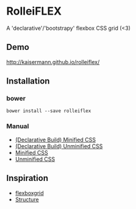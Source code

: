 # RolleiFLEX

A 'declarative'/'bootstrapy' flexbox CSS grid (<3)

## Demo
http://kaisermann.github.io/rolleiflex/

## Installation

### bower

``bower install --save rolleiflex``

### Manual

* [(Declarative Build) Minified CSS](https://raw.githubusercontent.com/kaisermann/rolleiflex/master/dist/rolleiflex.declarative.css)
* [(Declarative Build) Unminified CSS](https://raw.githubusercontent.com/kaisermann/rolleiflex/master/dist/rolleiflex.declarative.min.css)
* [Minified CSS](https://raw.githubusercontent.com/kaisermann/rolleiflex/master/dist/rolleiflex.min.css)
* [Unminified CSS](https://raw.githubusercontent.com/kaisermann/rolleiflex/master/dist/rolleiflex.css)

## Inspiration

* [flexboxgrid](https://github.com/kristoferjoseph/flexboxgrid)
* [Structure](https://github.com/kenwheeler/structure)
